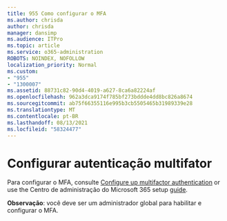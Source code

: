 ```yaml
---
title: 955 Como configurar o MFA
ms.author: chrisda
author: chrisda
manager: dansimp
ms.audience: ITPro
ms.topic: article
ms.service: o365-administration
ROBOTS: NOINDEX, NOFOLLOW
localization_priority: Normal
ms.custom:
- "955"
- "1300007"
ms.assetid: 88731c82-90d4-4019-a627-8ca6a82224af
ms.openlocfilehash: 962a3dca9174f785bf273bddde4dd8bc826a8674
ms.sourcegitcommit: ab75f66355116e995b3cb5505465b31989339e28
ms.translationtype: MT
ms.contentlocale: pt-BR
ms.lasthandoff: 08/13/2021
ms.locfileid: "58324477"
---
```

# <a name="configure-multifactor-authentication"></a>Configurar autenticação multifator

Para configurar o MFA, consulte [Configure up multifactor authentication](https://docs.microsoft.com/microsoft-365/admin/security-and-compliance/set-up-multi-factor-authentication) or use the Centro de administração do Microsoft 365 setup [guide](https://admin.microsoft.com/AdminPortal/Home?ref=/modernonboarding/mfasetupguide).

**Observação**: você deve ser um administrador global para habilitar e configurar o MFA.
